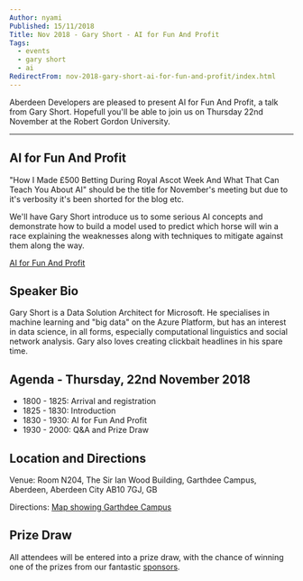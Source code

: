 ```yaml
---
Author: nyami
Published: 15/11/2018
Title: Nov 2018 - Gary Short - AI for Fun And Profit
Tags:
  - events
  - gary short
  - ai
RedirectFrom: nov-2018-gary-short-ai-for-fun-and-profit/index.html
---
```


Aberdeen Developers are pleased to present AI for Fun And Profit, a talk from Gary Short. Hopefull you'll be able to join us on Thursday 22nd November at the Robert Gordon University.

***

## AI for Fun And Profit

"How I Made £500 Betting During Royal Ascot Week And What That Can Teach You About AI" should be the title for November's meeting but due to it's verbosity it's been shorted for the blog etc.

We'll have Gary Short introduce us to some serious AI concepts and demonstrate how to build a model used to predict which horse will win a race explaining the weaknesses along with techniques to mitigate against them along the way.

[AI for Fun And Profit](https://www.meetup.com/Aberdeen-Developers-NET-User-Group/events/256043638/)

## Speaker Bio

Gary Short is a Data Solution Architect for Microsoft. He specialises in machine learning and "big data" on the Azure Platform, but has an interest in data science, in all forms, especially computational linguistics and social network analysis. Gary also loves creating clickbait headlines in his spare time.

## Agenda - Thursday, 22nd November 2018

* 1800 - 1825: Arrival and registration
* 1825 - 1830: Introduction
* 1830 - 1930: AI for Fun And Profit
* 1930 - 2000: Q&A and Prize Draw

## Location and Directions

Venue: Room N204, The Sir Ian Wood Building, Garthdee Campus, Aberdeen, Aberdeen City AB10 7GJ, GB

Directions: [Map showing Garthdee Campus](https://www.google.co.uk/maps/place/The+Sir+Ian+Wood+Building,+Garthdee+Rd,+Aberdeen+AB10+7GJ)

## Prize Draw

All attendees will be entered into a prize draw, with the chance of winning one of the prizes from our fantastic [sponsors](http://www.aberdeendevelopers.co.uk/sponsors/).
